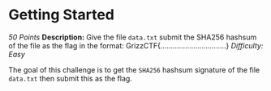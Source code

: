 # Getting Started
*50 Points*
**Description:** Give the file `data.txt` submit the SHA256 hashsum of the file as the flag in the format: GrizzCTF{................................}
*Difficulty: Easy*


The goal of this challenge is to get the `SHA256` hashsum signature of the file `data.txt` then submit this as the flag.